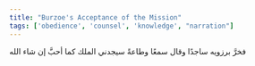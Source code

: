 ```yaml
---
title: "Burzoe's Acceptance of the Mission"
tags: ['obedience', 'counsel', 'knowledge', "narration"]
---
```


 فخرَّ برزويه ساجدًا وقال سمعًا وطاعةً سيجدني الملك كما أحبَّ إن شاء الله

